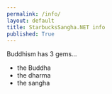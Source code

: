 ```yaml
---
permalink: /info/
layout: default
title: StarbucksSangha.NET info
published: True
---
```

Buddhism has 3 gems...
- the Buddha
- the dharma
- the sangha

